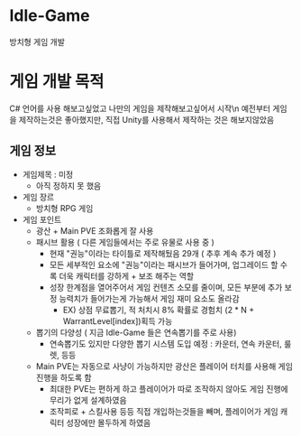 # Idle-Game
방치형 게임 개발

# 게임 개발 목적
C# 언어를 사용 해보고싶었고 나만의 게임을 제작해보고싶어서 시작\n
예전부터 게임을 제작하는것은 좋아했지만, 직접 Unity를 사용해서 제작하는 것은 해보지않았음

## 게임 정보
- 게임제목 : 미정
  - 아직 정하지 못 했음
- 게임 장르
  - 방치형 RPG 게임
- 게임 포인트
  - 광산 + Main PVE 조화롭게 잘 사용
  - 패시브 활용 ( 다른 게임들에서는 주로 유물로 사용 중 )
    - 현재 "권능"이라는 타이틀로 제작해뒀음 29개 ( 추후 계속 추가 예정 )
    - 모든 세부적인 요소에 "권능"이라는 패시브가 들어가며, 업그레이드 할 수록 더욱 캐릭터를 강하게 + 보조 해주는 역할
    - 성장 한계점을 열어주어서 게임 컨텐츠 소모를 줄이며, 모든 부분에 추가 보정 능력치가 들어가는게 가능해서 게임 재미 요소도 올라감
      - EX) 상점 무료뽑기, 적 처치시 8% 확률로 경험치 (2 * N + WarrantLevel[index])획득 가능
  - 뽑기의 다양성 ( 지금 Idle-Game 들은 연속뽑기를 주로 사용)
    - 연속뽑기도 있지만 다양한 뽑기 시스템 도입 예정 : 카운터, 연속 카운터, 룰렛, 등등
  - Main PVE는 자동으로 사냥이 가능하지만 광산은 플레이어 터치를 사용해 게임 진행을 하도록 함
    - 최대한 PVE는 편하게 하고 플레이어가 따로 조작하지 않아도 게임 진행에 무리가 없게 설계하였음
    - 조작피로 + 스킬사용 등등 직접 개입하는것들을 빼며, 플레이어가 게임 캐릭터 성장에만 몰두하게 하였음
    
